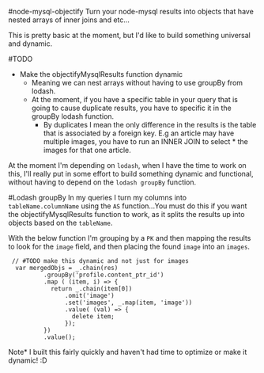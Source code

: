 #node-mysql-objectify
Turn your node-mysql results into objects that have nested arrays of inner joins and etc...

This is pretty basic at the moment, but I'd like to build something universal and dynamic.

#TODO
- Make the objectifyMysqlResults function dynamic 
    + Meaning we can nest arrays without having to use groupBy from lodash.
    + At the moment, if you have a specific table in your query that is going to cause duplicate results, you have to specific it in the groupBy lodash function.
        * By duplicates I mean the only difference in the results is the table that is associated by a foreign key. E.g an article may have multiple images, you have to run an INNER JOIN to select * the images for that one article.

At the moment I'm depending on `lodash`, when I have the time to work on this, I'll really put in some effort to build something dynamic and functional, without having to depend on the `lodash groupBy` function. 

#Lodash groupBy
In my queries I turn my columns into `tableName.columnName` using the `AS` function...You must do this if you want the objectifyMysqlResults function to work, as it splits the results up into objects based on the `tableName`.

With the below function I'm grouping by a `PK` and then mapping the results to look for the `image` field, and then placing the found `image` into an  `images`. 

```
 // #TODO make this dynamic and not just for images
  var mergedObjs = _.chain(res)
          .groupBy('profile.content_ptr_id')
          .map ( (item, i) => {
            return _.chain(item[0])
                .omit('image')
                .set('images', _.map(item, 'image'))
                .value( (val) => {
                  delete item;
                });
          })
          .value();
```

Note*
I built this fairly quickly and haven't had time to optimize or make it dynamic! :D 
